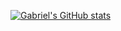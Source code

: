 [![Gabriel's GitHub stats](https://github-readme-stats.vercel.app/api?username=gabrielkrneiro)](https://github.com/gabrielkrneiro/github-readme-stats)
